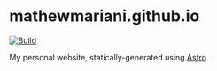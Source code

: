 # mathewmariani.github.io

[![Build](/../../actions/workflows/main.yml/badge.svg)](/../../actions/workflows/main.yml)

My personal website, statically-generated using [Astro](https://astro.build/).